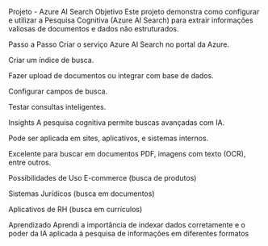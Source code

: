 Projeto - Azure AI Search
Objetivo
Este projeto demonstra como configurar e utilizar a Pesquisa Cognitiva (Azure AI Search) para extrair informações valiosas de documentos e dados não estruturados.

Passo a Passo
Criar o serviço Azure AI Search no portal da Azure.

Criar um índice de busca.

Fazer upload de documentos ou integrar com base de dados.

Configurar campos de busca.

Testar consultas inteligentes.

Insights
A pesquisa cognitiva permite buscas avançadas com IA.

Pode ser aplicada em sites, aplicativos, e sistemas internos.

Excelente para buscar em documentos PDF, imagens com texto (OCR), entre outros.

Possibilidades de Uso
E-commerce (busca de produtos)

Sistemas Jurídicos (busca em documentos)

Aplicativos de RH (busca em currículos)

Aprendizado
Aprendi a importância de indexar dados corretamente e o poder da IA aplicada à pesquisa de informações em diferentes formatos
